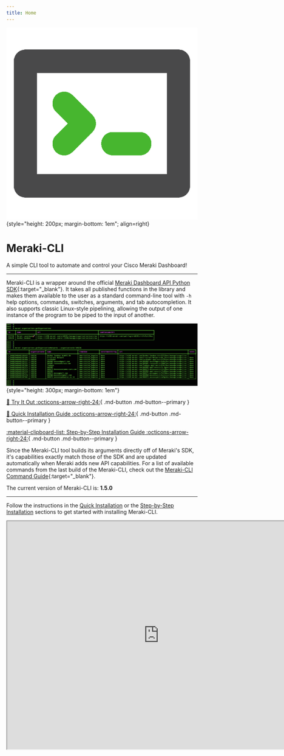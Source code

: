 ```yaml
---
title: Home
---
```


![Meraki-CLI](icon.png "Meraki-CLI logo"){style="height: 200px; margin-bottom: 1em"; align=right}

# Meraki-CLI

A simple CLI tool to automate and control your Cisco Meraki Dashboard!

---

Meraki-CLI is a wrapper around the official [Meraki Dashboard API Python SDK](https://github.com/meraki/dashboard-api-python){:target="_blank"}. It takes all published functions in the library and makes them available to the user as a standard command-line tool with `-h` help options, commands, switches, arguments, and tab autocompletion. It also supports classic Linux-style pipelining, allowing the output of one instance of the program to be piped to the input of another.

![Meraki-CLI Screenshot](screenshot.png "Meraki-CLI screenshot"){style="height: 300px; margin-bottom: 1em"}

[:test_tube:  Try It Out :octicons-arrow-right-24:](try-it-out/){ .md-button .md-button--primary }

[:rocket:  Quick Installation Guide :octicons-arrow-right-24:](quick-installation/){ .md-button .md-button--primary }

[:material-clipboard-list:  Step-by-Step Installation Guide :octicons-arrow-right-24:](step-by-step_installation/){ .md-button .md-button--primary }

Since the Meraki-CLI tool builds its arguments directly off of Meraki's SDK, it's capabilities exactly match those of the SDK and are updated automatically when Meraki adds new API capabilities. For a list of available commands from the last build of the Meraki-CLI, check out the [Meraki-CLI Command Guide](https://github.com/PackeTsar/meraki-cli/blob/master/COMMAND_GUIDE.md){:target="_blank"}.

The current version of Meraki-CLI is: **1.5.0**

---

Follow the instructions in the [Quick Installation](quick-installation/) or the [Step-by-Step Installation](step-by-step_installation/) sections to get started with installing Meraki-CLI.

<p align="center">
  <iframe width="800" height="600" allowfullscreen
    src="https://www.youtube.com/embed/uDfMvu_1rag">
  </iframe>
</p>
